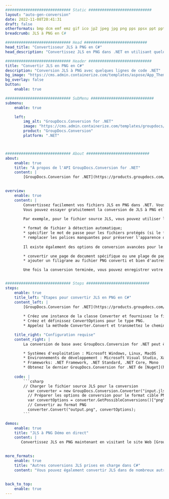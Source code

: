 ```yaml
---
############################# Static ############################
layout: "auto-gen-conversion"
date: 2022-11-08T20:41:31
draft: false
otherformats: bmp dcm emf emz gif ico jp2 jpeg jpg png pps ppsx ppt pptx psb psd svg svgz tga tif tiff webp wmf wmz
breadcrumb: JLS à PNG en C#

############################# Head ############################
head_title: "Convertisseur JLS à PNG en C#"
head_description: "Convertissez JLS en PNG dans .NET en utilisant quelques lignes de code. Utilisez l'API de conversion de documents GroupDocs pour convertir plus de 160 formats de fichiers."

############################# Header ############################
title: "Convertir JLS en PNG en C#"
description: "Conversion JLS à PNG avec quelques lignes de code .NET"
bg_image: "https://cms.admin.containerize.com/templates/aspose/App_Themes/V3/images/bg/header1.png"
bg_overlay: false
button:
    enable: true

############################# SubMenu ############################
submenu:
    enable: true

    left:
        img_alt: "GroupDocs.Conversion for .NET"
        image: "https://cms.admin.containerize.com/templates/groupdocs/images/product-logos/90x90-noborder/groupdocs-conversion-net.png"
        product: "GroupDocs.Conversion"
        platform: ".NET"



############################# About ############################
about:
    enable: true
    title: "À propos de l'API GroupDocs.Conversion for .NET"
    content: |
        [GroupDocs.Conversion for .NET](https://products.groupdocs.com/conversion/net/) peut être utilisé pour convertir Microsoft Word, Excel, PowerPoint, PDF, Visio et d'autres formats. GroupDocs.Conversion est une API autonome adaptée aux systèmes back-end et internes nécessitant des performances élevées. Il ne dépend d'aucun logiciel tel que Microsoft ou Open Office.
    

overview:
    enable: true
    content: |
        Convertissez facilement vos fichiers JLS en PNG dans .NET. Vous pouvez utiliser seulement quelques lignes de code C# dans n'importe quelle plate-forme de votre choix comme - Windows, Linux, macOS.
        Vous pouvez essayer gratuitement la conversion de JLS à PNG et évaluer la qualité des résultats de conversion. En plus des scénarios de conversion de fichiers simples, vous pouvez essayer des options plus avancées pour charger le fichier source JLS et pour enregistrer le résultat de sortie PNG. 
        
        Par exemple, pour le fichier source JLS, vous pouvez utiliser les options de chargement suivantes :

        * format de fichier à détection automatique;
        * spécifier le mot de passe pour les fichiers protégés (si le format de fichier le prend en charge);
        * remplacer les polices manquantes pour préserver l'apparence du document.
        
        Il existe également des options de conversion avancées pour le fichier PNG :

        * convertir une page de document spécifique ou une plage de pages;
        * ajouter un filigrane au fichier PNG converti et bien d'autres.

        Une fois la conversion terminée, vous pouvez enregistrer votre fichier PNG dans le chemin du fichier local ou dans tout stockage tiers tel que FTP, Amazon S3, Google Drive, Dropbox, etc. Veuillez noter - pour convertir JLS en PNG aucun logiciel supplémentaire n'est nécessaire - comme MS Office, Open Office, Adobe Acrobat Reader, etc.


############################# Steps ############################
steps:
    enable: true
    title_left: "Étapes pour convertir JLS en PNG en C#"
    content_left: |
        [GroupDocs.Conversion for .NET](https://products.groupdocs.com/conversion/net/) permet aux développeurs de convertir facilement un fichier JLS en PNG avec quelques lignes de code.
        
        * Créez une instance de la classe Converter et fournissez le fichier JLS avec le chemin complet
        * Créez et définissez ConvertOptions pour le type PNG.
        * Appelez la méthode Converter.Convert et transmettez le chemin complet et le format (PNG) en tant que paramètre

    title_right: "Configuration requise"
    content_right: |
        La conversion de base avec GroupDocs.Conversion for .NET peut être effectuée en quelques étapes simples. Nos API sont prises en charge sur toutes les principales plates-formes et systèmes d'exploitation. Avant d'exécuter le code ci-dessous, assurez-vous que les prérequis suivants sont installés sur votre système.

        * Systèmes d'exploitation : Microsoft Windows, Linux, MacOS
        * Environnements de développement : Microsoft Visual Studio, Xamarin, MonoDevelop
        * Frameworks: .NET Framework, .NET Standard, .NET Core, Mono
        * Obtenez le dernier GroupDocs.Conversion for .NET de [Nuget](https://www.nuget.org/packages/groupdocs.conversion)
         
    code: |
        ```csharp    
        // Charger le fichier source JLS pour la conversion
          var converter = new GroupDocs.Conversion.Converter("input.jls");
          // Préparer les options de conversion pour le format cible PNG
          var convertOptions = converter.GetPossibleConversions()["png"].ConvertOptions;
          // Convertir au format PNG
          converter.Convert("output.png", convertOptions);
        ```

demos:
    enable: true
    title: "JLS à PNG Démo en direct"
    content: |
       Convertissez JLS en PNG maintenant en visitant le site Web [GroupDocs.Conversion App](https://products.groupdocs.app/conversion/family). La démo en ligne présente les avantages suivants
          

more_formats:
    enable: true
    title: "Autres conversions JLS prises en charge dans C#"
    content: "Vous pouvez également convertir JLS dans de nombreux autres formats de fichiers. Veuillez consulter la liste ci-dessous."
       
       
back_to_top:
    enable: true
---
```

